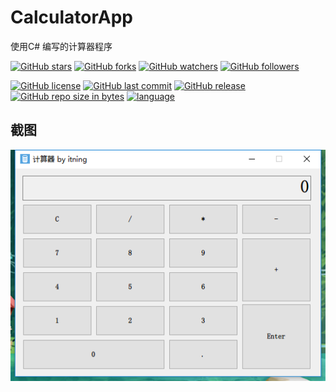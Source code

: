 # CalculatorApp

使用C# 编写的计算器程序

[![GitHub stars](https://img.shields.io/github/stars/itning/CalculatorApp.svg?style=social&label=Stars)]()
[![GitHub forks](https://img.shields.io/github/forks/itning/CalculatorApp.svg?style=social&label=Fork)]()
[![GitHub watchers](https://img.shields.io/github/watchers/itning/CalculatorApp.svg?style=social&label=Watch)]()
[![GitHub followers](https://img.shields.io/github/followers/itning.svg?style=social&label=Follow)]()

[![GitHub license](https://img.shields.io/github/license/itning/CalculatorApp.svg)](https://github.com/itning/YunShuClassSchedule/blob/master/LICENSE)
[![GitHub last commit](https://img.shields.io/github/last-commit/itning/CalculatorApp.svg)]()
[![GitHub release](https://img.shields.io/github/release/itning/CalculatorApp.svg)](https://github.com/itning/CalculatorApp/releases)
[![GitHub repo size in bytes](https://img.shields.io/github/repo-size/itning/CalculatorApp.svg)]()
[![language](https://img.shields.io/badge/language-C%23-orange.svg)]()

## 截图

![](https://github.com/itning/CalculatorApp/blob/master/pic/index.png)